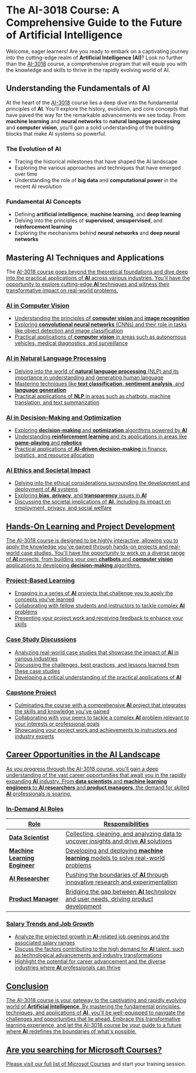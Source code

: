 # The AI-3018 Course: A Comprehensive Guide to the Future of Artificial Intelligence

Welcome, eager learners! Are you ready to embark on a captivating journey into the cutting-edge realm of **Artificial Intelligence (AI)**? Look no further than the <a href="https://www.esamatic.it/corsi/ai-3018-copilot-foundations">AI-3018</a> course, a comprehensive program that will equip you with the knowledge and skills to thrive in the rapidly evolving world of AI.

## Understanding the Fundamentals of AI

At the heart of the <a href="https://www.esamatic.it/corsi/ai-3018-copilot-foundations">AI-3018</a> course lies a deep dive into the fundamental principles of **AI**. You'll explore the history, evolution, and core concepts that have paved the way for the remarkable advancements we see today. From **machine learning** and **neural networks** to **natural language processing** and **computer vision**, you'll gain a solid understanding of the building blocks that make AI systems so powerful.

### The Evolution of AI

- Tracing the historical milestones that have shaped the AI landscape
- Exploring the various approaches and techniques that have emerged over time
- Understanding the role of **big data** and **computational power** in the recent AI revolution

### Fundamental AI Concepts

- Defining **artificial intelligence**, **machine learning**, and **deep learning**
- Delving into the principles of **supervised**, **unsupervised**, and **reinforcement learning**
- Exploring the mechanisms behind **neural networks** and **deep neural networks**

## Mastering AI Techniques and Applications

The <a href="https://www.esamatic.it/corsi/ai-3018-copilot-foundations">AI-3018 course goes beyond the theoretical foundations and dive deep into the practical applications of **AI** across various industries. You'll have the opportunity to explore cutting-edge **AI** techniques and witness their transformative impact on real-world problems.

### AI in Computer Vision

- Understanding the principles of **computer vision** and **image recognition**
- Exploring **convolutional neural networks** (CNNs) and their role in tasks like object detection and image classification
- Practical applications of **computer vision** in areas such as autonomous vehicles, medical diagnostics, and surveillance

### AI in Natural Language Processing

- Delving into the world of **natural language processing** (NLP) and its importance in understanding and generating human language
- Mastering techniques like **text classification**, **sentiment analysis**, and **language generation**
- Practical applications of **NLP** in areas such as chatbots, machine translation, and text summarization

### AI in Decision-Making and Optimization

- Exploring **decision-making** and **optimization** algorithms powered by **AI**
- Understanding **reinforcement learning** and its applications in areas like **game-playing** and **robotics**
- Practical applications of **AI-driven decision-making** in finance, logistics, and resource allocation

### AI Ethics and Societal Impact

- Delving into the ethical considerations surrounding the development and deployment of **AI** systems
- Exploring **bias**, **privacy**, and **transparency** issues in **AI**
- Discussing the societal implications of **AI**, including its impact on employment, privacy, and social welfare

## Hands-On Learning and Project Development

The AI-3018 course is designed to be highly interactive, allowing you to apply the knowledge you've gained through hands-on projects and real-world case studies. You'll have the opportunity to work on a diverse range of **AI** projects, from building your own **chatbots** and **computer vision** applications to developing **decision-making** algorithms.

### Project-Based Learning

- Engaging in a series of **AI** projects that challenge you to apply the concepts you've learned
- Collaborating with fellow students and instructors to tackle complex **AI** problems
- Presenting your project work and receiving feedback to enhance your skills

### Case Study Discussions

- Analyzing real-world case studies that showcase the impact of **AI** in various industries
- Discussing the challenges, best practices, and lessons learned from these case studies
- Developing a critical understanding of the practical applications of **AI**

### Capstone Project

- Culminating the course with a comprehensive **AI** project that integrates the skills and knowledge you've gained
- Collaborating with your peers to tackle a complex **AI** problem relevant to your interests or professional goals
- Showcasing your project work and achievements to instructors and industry experts

## Career Opportunities in the AI Landscape

As you progress through the AI-3018 course, you'll gain a deep understanding of the vast career opportunities that await you in the rapidly expanding **AI** industry. From **data scientists** and **machine learning engineers** to **AI researchers** and **product managers**, the demand for skilled **AI** professionals is soaring.

### In-Demand AI Roles

| Role | Responsibilities |
| --- | --- |
| **Data Scientist** | Collecting, cleaning, and analyzing data to uncover insights and drive **AI** solutions |
| **Machine Learning Engineer** | Developing and deploying **machine learning** models to solve real-world problems |
| **AI Researcher** | Pushing the boundaries of **AI** through innovative research and experimentation |
| **Product Manager** | Bridging the gap between **AI** technology and user needs, driving product development |

### Salary Trends and Job Growth

- Analyze the projected growth in **AI**-related job openings and the associated salary ranges
- Discuss the factors contributing to the high demand for **AI** talent, such as technological advancements and industry transformations
- Highlight the potential for career advancement and the diverse industries where **AI** professionals can thrive

## Conclusion

The AI-3018 course is your gateway to the captivating and rapidly evolving world of **Artificial Intelligence**. By mastering the fundamental principles, techniques, and applications of **AI**, you'll be well-equipped to navigate the challenges and opportunities that lie ahead. Embrace this transformative learning experience, and let the AI-3018 course be your guide to a future where **AI** redefines the boundaries of what's possible.

## Are you searching for Microsoft Courses?
Please visit our full list of <a href="https://github.com/esamaric-srl/Microsoft-Courses">Microsot Courses</a> and start your training session.

